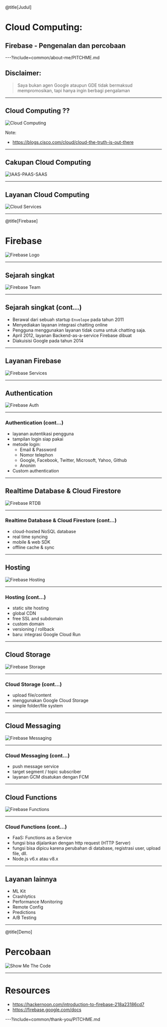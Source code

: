 @title[Judul]

# Cloud Computing:
## Firebase - Pengenalan dan percobaan

---?include=common/about-me/PITCHME.md

## Disclaimer:

> Saya bukan agen Google ataupun GDE
> tidak bermaksud mempromosikan,
> tapi hanya ingin berbagi pengalaman

---

## Cloud Computing ??

![Cloud Computing](mofjs/03-firebase/images/cloud-1.png)

Note:
- https://blogs.cisco.com/cloud/cloud-the-truth-is-out-there

---

## Cakupan Cloud Computing

![IAAS-PAAS-SAAS](mofjs/03-firebase/images/iaas-paas-saas.png)

---

## Layanan Cloud Computing

![Cloud Services](mofjs/03-firebase/images/iaas-paas-saas-example.png)

---
@title[Firebase]

# Firebase

![Firebase Logo](mofjs/03-firebase/images/firebase-logo.png)

---

## Sejarah singkat

![Firebase Team](mofjs/03-firebase/images/firebase-team.jpg)

---

## Sejarah singkat (cont...)

- Berawal dari sebuah startup `Envelope` pada tahun 2011
- Menyediakan layanan integrasi chatting online
- Pengguna menggunakan layanan tidak cuma untuk chatting saja.
- April 2012, layanan Backend-as-a-service Firebase dibuat
- Diakuisisi Google pada tahun 2014

---

## Layanan Firebase

![Firebase Services](mofjs/03-firebase/images/firebase-services.png)

---

## Authentication

![Firebase Auth](mofjs/03-firebase/images/firebase-auth.png)

---

### Authentication (cont...)

- layanan autentikasi pengguna
- tampilan login siap pakai
- metode login:
  - Email & Password
  - Nomor telephon
  - Google, Facebook, Twitter, Microsoft, Yahoo, Github
  - Anonim
- Custom authentication

---

## Realtime Database & Cloud Firestore

![Firebase RTDB](mofjs/03-firebase/images/firebase-rtdb.gif)

---

### Realtime Database & Cloud Firestore (cont...)

- cloud-hosted NoSQL database
- real time syncing
- mobile & web SDK
- offline cache & sync

---

## Hosting

![Firebase Hosting](mofjs/03-firebase/images/firebase-hosting.jpg)

---

### Hosting (cont...)

- static site hosting
- global CDN
- free SSL and subdomain
- custom domain
- versioning / rollback
- baru: integrasi Google Cloud Run

---

## Cloud Storage

![Firebase Storage](mofjs/03-firebase/images/firebase-storage.jpg)

---
### Cloud Storage (cont...)

- upload file/content
- menggunakan Google Cloud Storage
- simple folder/file system

---

## Cloud Messaging

![Firebase Messaging](mofjs/03-firebase/images/firebase-messaging.png)

---

### Cloud Messaging (cont...)

- push message service
- target segment / topic subscriber
- layanan GCM disatukan dengan FCM

---

## Cloud Functions

![Firebase Functions](mofjs/03-firebase/images/firebase-functions.png)

---

### Cloud Functions (cont...)

- FaaS: Functions as a Service
- fungsi bisa dijalankan dengan http request (HTTP Server)
- fungsi bisa dipicu karena perubahan di database, registrasi user, upload file, dll.
- Node.js v6.x atau v8.x

---

## Layanan lainnya

- ML Kit
- Crashlytics
- Performance Monitoring
- Remote Config
- Predictions
- A/B Testing

---
@title[Demo]

# Percobaan

![Show Me The Code](common/memes/show-me-the-code.jpg)

---

# Resources

- https://hackernoon.com/introduction-to-firebase-218a23186cd7
- https://firebase.google.com/docs

---?include=common/thank-you/PITCHME.md